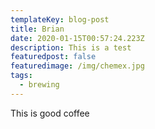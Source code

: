 ```yaml
---
templateKey: blog-post
title: Brian
date: 2020-01-15T00:57:24.223Z
description: This is a test
featuredpost: false
featuredimage: /img/chemex.jpg
tags:
  - brewing
---
```

This is good coffee
